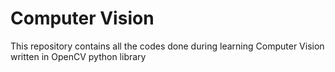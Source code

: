 # Computer Vision

This repository contains all the codes done during learning Computer Vision written in OpenCV python library
  
